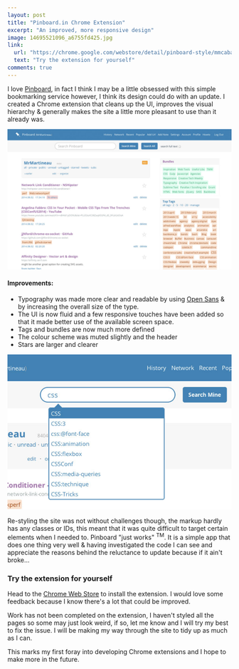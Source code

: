 ```yaml
---
layout: post
title: "Pinboard.in Chrome Extension"
excerpt: "An improved, more responsive design"
image: 14695521096_a6755fd425.jpg
link:
  url: "https://chrome.google.com/webstore/detail/pinboard-style/mmcabafimbenknlnlndkdfjgfkkljhmg"
  text: "Try the extension for yourself"
comments: true
---
```

I love [Pinboard](http://pinboard.in), in fact I think I may be a little obsessed with this simple bookmarking service however, I think its design could do with an update. I created a Chrome extension that cleans up the UI, improves the visual hierarchy & generally makes the site a little more pleasant to use than it already was.

![](/img/posts/pinboard-ext-1.jpg)

#### Improvements:

* Typography was made more clear and readable by using [Open Sans](http://www.google.com/fonts/specimen/Open+Sans) & by increasing the overall size of the type.
* The UI is now fluid and a few responsive touches have been added so that it made better use of the available screen space.
* Tags and bundles are now much more defined
* The colour scheme was muted slightly and the header
* Stars are larger and clearer

![](/img/posts/pinboard-ext-2.jpg)

Re-styling the site was not without challenges though, the markup hardly has any classes or IDs, this meant that it was quite difficult to target certain elements when I needed to. Pinboard "just works" <sup>TM</sup>. It is a simple app that does one thing very well & having investigated the code I can see and appreciate the reasons behind the reluctance to update because if it ain't broke...

### Try the extension for yourself
Head to the [Chrome Web Store](https://chrome.google.com/webstore/detail/pinboard-style/mmcabafimbenknlnlndkdfjgfkkljhmg) to install the extension. I would love some feedback because I know there's a lot that could be improved.

Work has not been completed on the extension, I haven't styled all the pages so some may just look weird, if so, let me know and I will try my best to fix the issue. I will be making my way through the site to tidy up as much as I can.

This marks my first foray into developing Chrome extensions and I hope to make more in the future.
